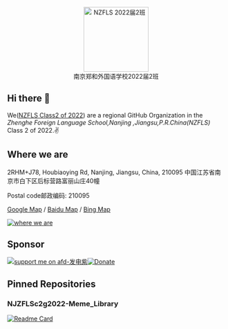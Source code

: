 <p align="center">
<a href="https://github.com/NJZFLSc2g2022">
  <img width="150" src="https://elem.nzcae.eu.org/NZFLS%202022届2班.png" alt="NZFLS 2022届2班" width="300">
</a>
<br>
南京郑和外国语学校2022届2班
</p>

## Hi there 👋

We([NZFLS Class2 of 2022](https://github.com/NJZFLSc2g2022)) are a regional GitHub Organization in the _Zhenghe Foreign Language School,Nanjing ,Jiangsu,P.R.China(NZFLS)_  Class 2 of 2022.✌️

## Where we are

2RHM+J78, Houbiaoying Rd, Nanjing, Jiangsu, China, 210095  中国江苏省南京市白下区后标营路富丽山庄40幢

Postal code邮政编码: 210095

[Google Map](https://goo.gl/maps/Nnm2qGfBnvaxWHDg8) / [Baidu Map](https://j.map.baidu.com/54/cLgJ) / [Bing Map](https://www.bing.com/maps?osid=a95b4ff0-e496-4726-93f3-c1d7290b7be9&cp=pb4bb8tx25jd&lvl=16&v=2&sV=2&form=S00027)

[![where we are](https://user-images.githubusercontent.com/91039316/228396471-85aa7afc-0e28-48e3-80f9-9f52456553b8.jpeg)](https://goo.gl/maps/Nnm2qGfBnvaxWHDg8)

## Sponsor

[![support me on afd-发电紫](https://user-images.githubusercontent.com/91039316/229685800-ad7aac90-21bb-4014-afe6-60e6ea9902e3.svg)](https://afdian.net/@FredW)[![Donate](https://liberapay.com/assets/widgets/donate.svg)](https://liberapay.com/FredQSWang)

## Pinned Repositories

### NJZFLSc2g2022-Meme_Library



[![Readme Card](https://github-readme-stats.vercel.app/api/pin/?username=NJZFLSc2g2022&repo=NJZFLSc2g2022-Meme_Library)](https://github.com/NJZFLSc2g2022/NJZFLSc2g2022-Meme_Library)

<!--

**Here are some ideas to get you started:**

🙋‍♀️ A short introduction - what is your organization all about?
🌈 Contribution guidelines - how can the community get involved?
👩‍💻 Useful resources - where can the community find your docs? Is there anything else the community should know?
🍿 Fun facts - what does your team eat for breakfast?
🧙 Remember, you can do mighty things with the power of [Markdown](https://docs.github.com/github/writing-on-github/getting-started-with-writing-and-formatting-on-github/basic-writing-and-formatting-syntax)
-->
